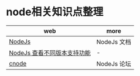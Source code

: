 # node相关知识点整理

| web                                               | more        |
| ------------------------------------------------- | ----------- |
| [NodeJs](http://nodejs.cn/api/dns.html)           | NodeJs 文档 |
| [NodeJs 查看不同版本支持功能](http://node.green/) | -           |
| [cnode](https://cnodejs.org/)                     | NodeJs 论坛 |
